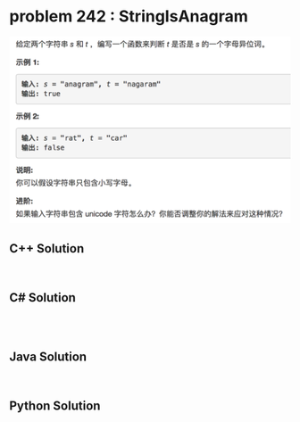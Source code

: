 
# problem 242 : StringIsAnagram

<img src="https://github.com/Peefy/PeefyLeetCode/blob/master/doc/201-300/242.StringIsAnagram/problem.png"/>

## C++ Solution

```c++



```

## C# Solution

```csharp

 

```

## Java Solution

```java



```

## Python Solution

```python



```




